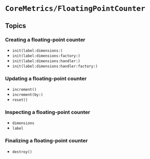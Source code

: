 # ``CoreMetrics/FloatingPointCounter``

## Topics

### Creating a floating-point counter

- ``init(label:dimensions:)``
- ``init(label:dimensions:factory:)``
- ``init(label:dimensions:handler:)``
- ``init(label:dimensions:handler:factory:)``

### Updating a floating-point counter

- ``increment()``
- ``increment(by:)``
- ``reset()``

### Inspecting a floating-point counter

- ``dimensions``
- ``label``

### Finalizing a floating-point counter

- ``destroy()``
